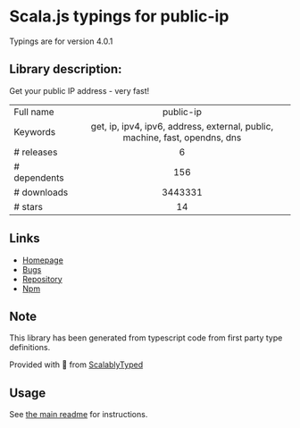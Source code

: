 
# Scala.js typings for public-ip

Typings are for version 4.0.1

## Library description:
Get your public IP address - very fast!

|                    |                 |
| ------------------ | :-------------: |
| Full name          | public-ip |
| Keywords           | get, ip, ipv4, ipv6, address, external, public, machine, fast, opendns, dns |
| # releases         | 6 |
| # dependents       | 156 |
| # downloads        | 3443331 |
| # stars            | 14 |

## Links
- [Homepage](https://github.com/sindresorhus/public-ip#readme)
- [Bugs](https://github.com/sindresorhus/public-ip/issues)
- [Repository](https://github.com/sindresorhus/public-ip)
- [Npm](https://www.npmjs.com/package/public-ip)
    


## Note
This library has been generated from typescript code from first party type definitions.

Provided with :purple_heart: from [ScalablyTyped](https://github.com/oyvindberg/ScalablyTyped)

## Usage
See [the main readme](../../readme.md) for instructions.


